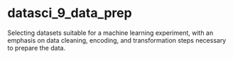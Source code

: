 # datasci_9_data_prep
Selecting datasets suitable for a machine learning experiment, with an emphasis on data cleaning, encoding, and transformation steps necessary to prepare the data.
